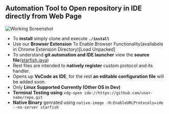 ## Automation Tool to Open repository in IDE directly from Web Page
![Working Screenshot](https://user-images.githubusercontent.com/31308705/79685056-61078280-8253-11ea-8ac1-aab1531ca0ab.gif)
- To **install** simply clone and execute **`./install`**
- Use our  **Browser Extension** To Enable Browser Functionality(availabele in Chrome Extension Directory)[Load Unpacked]
- To understand **git automation and IDE launcher** view the **source file**([starfish.java](https://github.com/fahad-israr/github-automation-and-open-in-ide/blob/master/starfish.java))
- Rest files are intended to **natively register** custom protocol and its handler.
- Opens up **VsCode as IDE**, for the rest  **an editable configuration file** will be added soon.
- Only **Linux Supported Currently (Other OS in Dev)**
- **Terminal Testing using** `xdg-open ide://https://github.com/user-name/repo.git`
- **Native Binary** genrated using `native-image -H:EnableURLProtocols=ide --no-server starfish`
